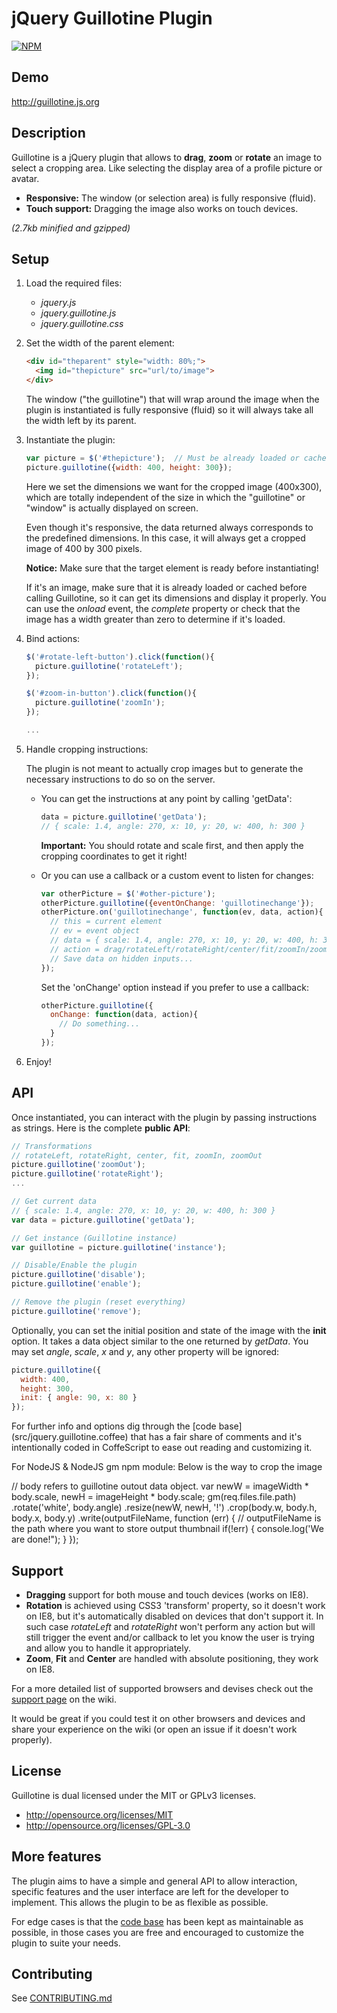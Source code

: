 jQuery Guillotine Plugin
========================

[![NPM](https://nodei.co/npm/guillotine.png?mini=true)](https://npmjs.org/package/guillotine)

Demo
----
<http://guillotine.js.org>


Description
-----------
Guillotine is a jQuery plugin that allows to **drag**, **zoom** or **rotate**
an image to select a cropping area. Like selecting the display area of a
profile picture or avatar.

* **Responsive:** The window (or selection area) is fully responsive (fluid).
* **Touch support:** Dragging the image also works on touch devices.

*(2.7kb minified and gzipped)*


Setup
-----
1.  Load the required files:
    * *jquery.js*
    * *jquery.guillotine.js*
    * *jquery.guillotine.css*

2.  Set the width of the parent element:
    ```html
    <div id="theparent" style="width: 80%;">
      <img id="thepicture" src="url/to/image">
    </div>
    ```

    The window ("the guillotine") that will wrap around the image when the
    plugin is instantiated is fully responsive (fluid) so it will always take
    all the width left by its parent.

3.  Instantiate the plugin:
    ```javascript
    var picture = $('#thepicture');  // Must be already loaded or cached!
    picture.guillotine({width: 400, height: 300});
    ```

    Here we set the dimensions we want for the cropped image (400x300), which
    are totally independent of the size in which the "guillotine" or "window"
    is actually displayed on screen.

    Even though it's responsive, the data returned always corresponds to the
    predefined dimensions. In this case, it will always get a cropped image of
    400 by 300 pixels.

    **Notice:** Make sure that the target element is ready before instantiating!

    If it's an image, make sure that it is already loaded or cached before
    calling Guillotine, so it can get its dimensions and display it properly.
    You can use the *onload* event, the *complete* property or check that the
    image has a width greater than zero to determine if it's loaded.


4.  Bind actions:
    ```javascript
    $('#rotate-left-button').click(function(){
      picture.guillotine('rotateLeft');
    });

    $('#zoom-in-button').click(function(){
      picture.guillotine('zoomIn');
    });

    ...
    ```

5.  Handle cropping instructions:

    The plugin is not meant to actually crop images but to generate the
    necessary instructions to do so on the server.

    *   You can get the instructions at any point by calling 'getData':
        ```javascript
        data = picture.guillotine('getData');
        // { scale: 1.4, angle: 270, x: 10, y: 20, w: 400, h: 300 }
        ```

        **Important:** You should rotate and scale first, and then apply
        the cropping coordinates to get it right!

    *   Or you can use a callback or a custom event to listen for changes:
        ```javascript
        var otherPicture = $('#other-picture');
        otherPicture.guillotine({eventOnChange: 'guillotinechange'});
        otherPicture.on('guillotinechange', function(ev, data, action){
          // this = current element
          // ev = event object
          // data = { scale: 1.4, angle: 270, x: 10, y: 20, w: 400, h: 300 }
          // action = drag/rotateLeft/rotateRight/center/fit/zoomIn/zoomOut
          // Save data on hidden inputs...
        });
        ```

        Set the 'onChange' option instead if you prefer to use a callback:
        ```javascript
        otherPicture.guillotine({
          onChange: function(data, action){
            // Do something...
          }
        });
        ```

6.  Enjoy!


API
---
Once instantiated, you can interact with the plugin by passing instructions as strings.
Here is the complete **public API**:

```javascript
// Transformations
// rotateLeft, rotateRight, center, fit, zoomIn, zoomOut
picture.guillotine('zoomOut');
picture.guillotine('rotateRight');
...

// Get current data
// { scale: 1.4, angle: 270, x: 10, y: 20, w: 400, h: 300 }
var data = picture.guillotine('getData');

// Get instance (Guillotine instance)
var guillotine = picture.guillotine('instance');

// Disable/Enable the plugin
picture.guillotine('disable');
picture.guillotine('enable');

// Remove the plugin (reset everything)
picture.guillotine('remove');

```

Optionally, you can set the initial position and state of the image with the
**init** option. It takes a data object similar to the one returned by *getData*.
You may set *angle*, *scale*, *x* and *y*, any other property will be ignored:
```javascript
picture.guillotine({
  width: 400,
  height: 300,
  init: { angle: 90, x: 80 }
});

```

For further info and options dig through the [code base] (src/jquery.guillotine.coffee)
that has a fair share of comments and it's intentionally coded in CoffeScript
to ease out reading and customizing it.

For NodeJS & NodeJS gm npm module:
Below is the way to crop the image 
  
   // body refers to guillotine outout data object.
   var newW = imageWidth * body.scale, newH = imageHeight * body.scale;
   gm(req.files.file.path)
      .rotate('white', body.angle) 
      .resize(newW, newH, '!')
      .crop(body.w, body.h, body.x, body.y)
      .write(outputFileName, function (err) { // outputFileName is the path where you want to store output thumbnail
         if(!err) {
            console.log('We are done!");
         }
      });


Support
-------
* **Dragging** support for both mouse and touch devices (works on IE8).
* **Rotation** is achieved using CSS3 'transform' property, so it doesn't work
  on IE8, but it's automatically disabled on devices that don't support it.
  In such case *rotateLeft* and *rotateRight* won't perform any action but will
  still trigger the event and/or callback to let you know the user is trying and
  allow you to handle it appropriately.
* **Zoom**, **Fit** and **Center** are handled with absolute positioning,
  they work on IE8.

For a more detailed list of supported browsers and devises check out the
[support page](//github.com/matiasgagliano/guillotine/wiki/Support) on the wiki.

It would be great if you could test it on other browsers and devices and share
your experience on the wiki (or open an issue if it doesn't work properly).


License
-------
Guillotine is dual licensed under the MIT or GPLv3 licenses.
* <http://opensource.org/licenses/MIT>
* <http://opensource.org/licenses/GPL-3.0>


More features
-------------
The plugin aims to have a simple and general API to allow interaction, specific
features and the user interface are left for the developer to implement.
This allows the plugin to be as flexible as possible.

For edge cases is that the [code base](src/jquery.guillotine.coffee)
has been kept as maintainable as possible, in those cases you are free and
encouraged to customize the plugin to suite your needs.


Contributing
------------
See [CONTRIBUTING.md](CONTRIBUTING.md)
